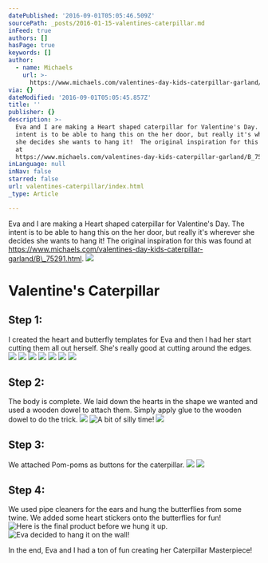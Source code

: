 ```yaml
---
datePublished: '2016-09-01T05:05:46.509Z'
sourcePath: _posts/2016-01-15-valentines-caterpillar.md
inFeed: true
authors: []
hasPage: true
keywords: []
author:
  - name: Michaels
    url: >-
      https://www.michaels.com/valentines-day-kids-caterpillar-garland/B_75291.html
via: {}
dateModified: '2016-09-01T05:05:45.857Z'
title: ''
publisher: {}
description: >-
  Eva and I are making a Heart shaped caterpillar for Valentine's Day. The
  intent is to be able to hang this on the her door, but really it's wherever
  she decides she wants to hang it!  The original inspiration for this was found
  at
  https://www.michaels.com/valentines-day-kids-caterpillar-garland/B_75291.html.
inLanguage: null
inNav: false
starred: false
url: valentines-caterpillar/index.html
_type: Article

---
```

Eva and I are making a Heart shaped caterpillar for Valentine's Day. The intent is to be able to hang this on the her door, but really it's wherever she decides she wants to hang it! The original inspiration for this was found at https://www.michaels.com/valentines-day-kids-caterpillar-garland/B\_75291.html.
![](https://s3-us-west-2.amazonaws.com/the-grid-img/p/bd38806032d411a7fc3bd0a173e7a8e50c7590f8.jpg)

# Valentine's Caterpillar

## Step 1:

I created the heart and butterfly templates for Eva and then I had her start cutting them all out herself. She's really good at cutting around the edges.
![](https://the-grid-user-content.s3-us-west-2.amazonaws.com/27d1f141-5194-4cb7-96a2-3c2ceaede626.jpg)
![](https://the-grid-user-content.s3-us-west-2.amazonaws.com/621ab62f-25f2-466a-89aa-875915bb4fb7.jpg)
![](https://the-grid-user-content.s3-us-west-2.amazonaws.com/08f3b788-6cb3-420d-8f44-c8f4f37974b1.jpg)
![](https://the-grid-user-content.s3-us-west-2.amazonaws.com/777e8897-94b6-4100-bbe3-d0c6312c7aad.jpg)
![](https://the-grid-user-content.s3-us-west-2.amazonaws.com/7ac2b87e-9e34-4ca0-b886-f041e39ded35.jpg)
![](https://the-grid-user-content.s3-us-west-2.amazonaws.com/0391857d-2042-4207-92d3-e61d83b095a0.jpg)
![](https://the-grid-user-content.s3-us-west-2.amazonaws.com/55c4779f-37c4-4d4c-923a-84885755bfad.jpg)

## Step 2:

The body is complete. We laid down the hearts in the shape we wanted and used a wooden dowel to attach them. Simply apply glue to the wooden dowel to do the trick.
![](https://the-grid-user-content.s3-us-west-2.amazonaws.com/1b5a353b-ffa7-49ee-beba-a946237e526a.jpg)
![A bit of silly time!](https://the-grid-user-content.s3-us-west-2.amazonaws.com/987611d7-24a4-464e-af9b-5e6c7666b0f1.jpg)
![](https://the-grid-user-content.s3-us-west-2.amazonaws.com/923fc575-8cec-4f9e-bfca-0a082da833f8.jpg)

## Step 3:

We attached Pom-poms as buttons for the caterpillar.
![](https://the-grid-user-content.s3-us-west-2.amazonaws.com/d61ebc4f-47ef-4c90-9378-de651d1c8b7e.jpg)
![](https://s3-us-west-2.amazonaws.com/the-grid-img/p/1f1d2a012b972405c5a27657999161677350cf33.jpg)

## Step 4:

We used pipe cleaners for the ears and hung the butterflies from some twine. We added some heart stickers onto the butterflies for fun!
![Here is the final product before we hung it up. ](https://the-grid-user-content.s3-us-west-2.amazonaws.com/eed3eb95-6714-4da2-9465-f92a19aad3a2.jpg)
![Eva decided to hang it on the wall!](https://the-grid-user-content.s3-us-west-2.amazonaws.com/0e759ad9-85ed-477d-a934-9db46876a380.jpg)

In the end, Eva and I had a ton of fun creating her Caterpillar Masterpiece!